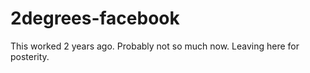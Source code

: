 2degrees-facebook
=================

This worked 2 years ago. Probably not so much now. Leaving here for posterity.
